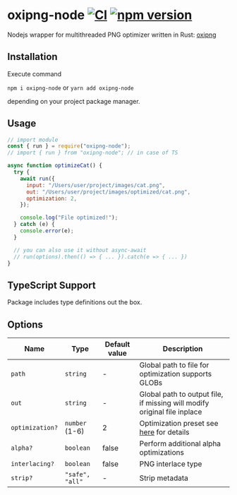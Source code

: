 # oxipng-node [![CI](https://github.com/Saionaro/oxipng-node/actions/workflows/ci.yml/badge.svg?branch=main)](https://github.com/Saionaro/oxipng-node/actions/workflows/ci.yml) [![npm version](https://badge.fury.io/js/oxipng-node.svg)](https://badge.fury.io/js/oxipng-node)

Nodejs wrapper for multithreaded PNG optimizer written in Rust: [oxipng](https://github.com/shssoichiro/oxipng)

## Installation

Execute command

`npm i oxipng-node` or `yarn add oxipng-node`

depending on your project package manager.

## Usage

```javascript
// import module
const { run } = require("oxipng-node");
// import { run } from "oxipng-node"; // in case of TS

async function optimizeCat() {
  try {
    await run({
      input: "/Users/user/project/images/cat.png",
      out: "/Users/user/project/images/optimized/cat.png",
      optimization: 2,
    });

    console.log("File optimized!");
  } catch (e) {
    console.error(e);
  }

  // you can also use it without async-await
  // run(options).then(() => { ... }).catch(e => { ... })
}
```

## TypeScript Support

Package includes type definitions out the box.

## Options

| Name            | Type            | Default value | Description                                                                             |
| --------------- | --------------- | ------------- | --------------------------------------------------------------------------------------- |
| `path`          | `string`        | -             | Global path to file for optimization supports GLOBs                                     |
| `out`           | `string`        | -             | Global path to output file, if missing will modify original file inplace                |
| `optimization?` | `number` (1-6)  | 2             | Optimization preset see [here](https://github.com/shssoichiro/oxipng#usage) for details |
| `alpha?`        | `boolean`       | false         | Perform additional alpha optimizations                                                  |
| `interlacing?`  | `boolean`       | false         | PNG interlace type                                                                      |
| `strip?`        | `"safe", "all"` | -             | Strip metadata                                                                          |
